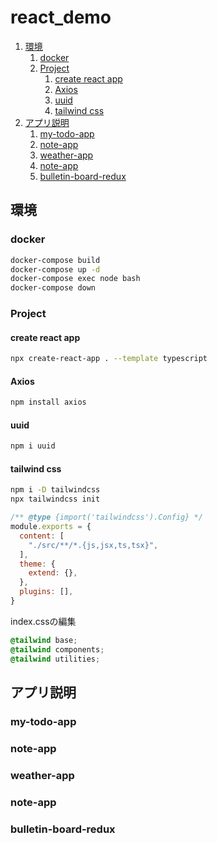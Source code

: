 # react_demo
1. [環境](#環境)
   1. [docker](#docker)
   2. [Project](#project)
      1. [create react app](#create-react-app)
      2. [Axios](#axios)
      3. [uuid](#uuid)
      4. [tailwind css](#tailwind-css)
2. [アプリ説明](#アプリ説明)
   1. [my-todo-app](#my-todo-app)
   2. [note-app](#note-app)
   3. [weather-app](#weather-app)
   4. [note-app](#note-app-1)
   5. [bulletin-board-redux](#bulletin-board-redux)

## 環境

### docker

```bash
docker-compose build
docker-compose up -d
docker-compose exec node bash
docker-compose down
```

### Project

#### create react app

```bash
npx create-react-app . --template typescript
```

#### Axios

```bash
npm install axios
```

#### uuid

```bash
npm i uuid
```

#### tailwind css

```bash
npm i -D tailwindcss
npx tailwindcss init
```

```js
/** @type {import('tailwindcss').Config} */
module.exports = {
  content: [
    "./src/**/*.{js,jsx,ts,tsx}",
  ],
  theme: {
    extend: {},
  },
  plugins: [],
}
```

index.cssの編集

```css
@tailwind base;
@tailwind components;
@tailwind utilities;
```

## アプリ説明

### my-todo-app

### note-app

### weather-app

### note-app

### bulletin-board-redux

